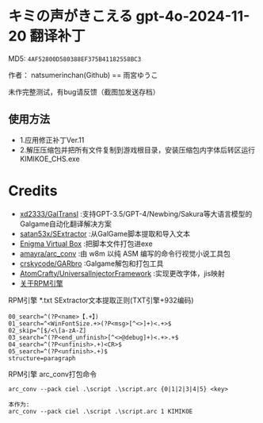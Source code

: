 # キミの声がきこえる gpt-4o-2024-11-20 翻译补丁 

MD5: `4AF52800D580388EF375B41182558BC3`

作者： natsumerinchan(Github) == 雨宮ゆうこ

未作完整测试，有bug请反馈（截图加发送存档）

## 使用方法
- 1.应用修正补丁Ver.11
- 2.解压压缩包并把所有文件复制到游戏根目录，安装压缩包内字体后转区运行KIMIKOE_CHS.exe

# Credits

- [xd2333/GalTransl](https://github.com/xd2333/GalTransl.git) :支持GPT-3.5/GPT-4/Newbing/Sakura等大语言模型的Galgame自动化翻译解决方案
- [satan53x/SExtractor](https://github.com/satan53x/SExtractor.git) :从GalGame脚本提取和导入文本
- [Enigma Virtual Box](https://enigmaprotector.com/assets/files/enigmavb.exe) :把脚本文件打包进exe
- [amayra/arc_conv](https://github.com/amayra/arc_conv.git) :由 w8m 以纯 ASM 编写的命令行视觉小说工具包
- [crskycode/GARbro](https://github.com/crskycode/GARbro) :Galgame解包和打包工具
- [AtomCrafty/UniversalInjectorFramework](https://github.com/AtomCrafty/UniversalInjectorFramework.git) :实现更改字体，jis映射
- [关于RPM引擎](https://www.bilibili.com/opus/862771454202085408)

RPM引擎 *.txt SExtractor文本提取正则(TXT引擎+932编码)

```
00_search=^(?P<name>【.+】)
01_search=^<WinFontSize.+>(?P<msg>[^<>]+)<.+>$
02_skip=^[$/<\[a-zA-Z]
03_search=^(?P<end_unfinish>[^<>@debug]+)<.+>.+$
04_search=^(?P<unfinish>.+)<CR>$
05_search=^(?P<unfinish>.+)$
structure=paragraph
```

RPM引擎 arc_conv打包命令
```
arc_conv --pack ciel .\script .\script.arc {0|1|2|3|4|5} <key>

本作为:
arc_conv --pack ciel .\script .\script.arc 1 KIMIKOE
```

